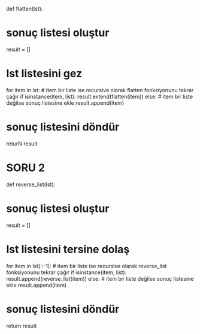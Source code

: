 def flatten(lst):
  # sonuç listesi oluştur
  result = []
  
  # lst listesini gez
  for item in lst:
    # item bir liste ise recursive olarak flatten fonksiyonunu tekrar çağır
    if isinstance(item, list):
      result.extend(flatten(item))
    else:
      # item bir liste değilse sonuç listesine ekle
      result.append(item)
      
  # sonuç listesini döndür
   returN result
# SORU 2 
def reverse_list(lst):
  # sonuç listesi oluştur
  result = []
  
  # lst listesini tersine dolaş
  for item in lst[::-1]:
    # item bir liste ise recursive olarak reverse_list fonksiyonunu tekrar çağır
    if isinstance(item, list):
      result.append(reverse_list(item))
    else:
      # item bir liste değilse sonuç listesine ekle
      result.append(item)
      
  # sonuç listesini döndür
  return result

